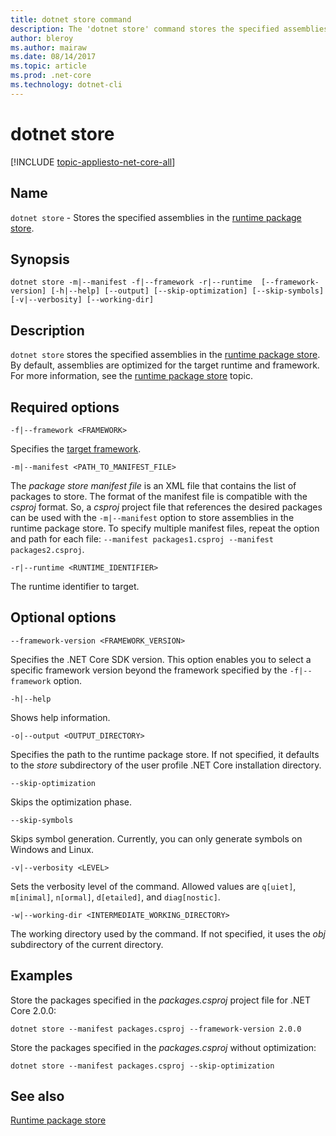 ```yaml
---
title: dotnet store command
description: The 'dotnet store' command stores the specified assemblies in the runtime package store.
author: bleroy
ms.author: mairaw
ms.date: 08/14/2017
ms.topic: article
ms.prod: .net-core
ms.technology: dotnet-cli
---
```

# dotnet store

[!INCLUDE [topic-appliesto-net-core-all](../../../includes/topic-appliesto-net-core-2plus.md)]

## Name

`dotnet store` - Stores the specified assemblies in the [runtime package store](../deploying/runtime-store.md).

## Synopsis

`dotnet store -m|--manifest -f|--framework -r|--runtime  [--framework-version] [-h|--help] [--output] [--skip-optimization] [--skip-symbols] [-v|--verbosity] [--working-dir]`

## Description

`dotnet store` stores the specified assemblies in the [runtime package store](../deploying/runtime-store.md). By default, assemblies are optimized for the target runtime and framework. For more information, see the [runtime package store](../deploying/runtime-store.md) topic.

## Required options

`-f|--framework <FRAMEWORK>`

Specifies the [target framework](../../standard/frameworks.md).

`-m|--manifest <PATH_TO_MANIFEST_FILE>`

The *package store manifest file* is an XML file that contains the list of packages to store. The format of the manifest file is compatible with the *csproj* format. So, a *csproj* project file that references the desired packages can be used with the `-m|--manifest` option to store assemblies in the runtime package store. To specify multiple manifest files, repeat the option and path for each file: `--manifest packages1.csproj --manifest packages2.csproj`.

`-r|--runtime <RUNTIME_IDENTIFIER>`

The runtime identifier to target.

## Optional options

`--framework-version <FRAMEWORK_VERSION>`

Specifies the .NET Core SDK version. This option enables you to select a specific framework version beyond the framework specified by the `-f|--framework` option.

`-h|--help`

Shows help information.

`-o|--output <OUTPUT_DIRECTORY>`

Specifies the path to the runtime package store. If not specified, it defaults to the *store* subdirectory of the user profile .NET Core installation directory.

`--skip-optimization`

Skips the optimization phase.

`--skip-symbols`

Skips symbol generation. Currently, you can only generate symbols on Windows and Linux.

`-v|--verbosity <LEVEL>`

Sets the verbosity level of the command. Allowed values are `q[uiet]`, `m[inimal]`, `n[ormal]`, `d[etailed]`, and `diag[nostic]`.

`-w|--working-dir <INTERMEDIATE_WORKING_DIRECTORY>`

The working directory used by the command. If not specified, it uses the *obj* subdirectory of the current directory.

## Examples

Store the packages specified in the *packages.csproj* project file for .NET Core 2.0.0:

`dotnet store --manifest packages.csproj --framework-version 2.0.0`

Store the packages specified in the *packages.csproj* without optimization:

`dotnet store --manifest packages.csproj --skip-optimization`

## See also

[Runtime package store](../deploying/runtime-store.md)   
